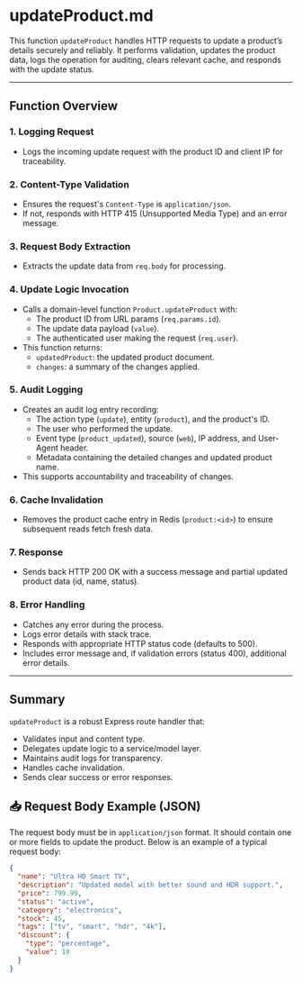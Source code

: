 # updateProduct.md

This function `updateProduct` handles HTTP requests to update a product’s details securely and reliably. It performs validation, updates the product data, logs the operation for auditing, clears relevant cache, and responds with the update status.

---

## Function Overview

### 1. **Logging Request**
- Logs the incoming update request with the product ID and client IP for traceability.

### 2. **Content-Type Validation**
- Ensures the request's `Content-Type` is `application/json`.
- If not, responds with HTTP 415 (Unsupported Media Type) and an error message.

### 3. **Request Body Extraction**
- Extracts the update data from `req.body` for processing.

### 4. **Update Logic Invocation**
- Calls a domain-level function `Product.updateProduct` with:
  - The product ID from URL params (`req.params.id`).
  - The update data payload (`value`).
  - The authenticated user making the request (`req.user`).
- This function returns:
  - `updatedProduct`: the updated product document.
  - `changes`: a summary of the changes applied.

### 5. **Audit Logging**
- Creates an audit log entry recording:
  - The action type (`update`), entity (`product`), and the product's ID.
  - The user who performed the update.
  - Event type (`product_updated`), source (`web`), IP address, and User-Agent header.
  - Metadata containing the detailed changes and updated product name.
- This supports accountability and traceability of changes.

### 6. **Cache Invalidation**
- Removes the product cache entry in Redis (`product:<id>`) to ensure subsequent reads fetch fresh data.

### 7. **Response**
- Sends back HTTP 200 OK with a success message and partial updated product data (id, name, status).

### 8. **Error Handling**
- Catches any error during the process.
- Logs error details with stack trace.
- Responds with appropriate HTTP status code (defaults to 500).
- Includes error message and, if validation errors (status 400), additional error details.

---

## Summary

`updateProduct` is a robust Express route handler that:

- Validates input and content type.
- Delegates update logic to a service/model layer.
- Maintains audit logs for transparency.
- Handles cache invalidation.
- Sends clear success or error responses.

## 📥 Request Body Example (JSON)

The request body must be in `application/json` format. It should contain one or more fields to update the product. Below is an example of a typical request body:

```json
{
  "name": "Ultra HD Smart TV",
  "description": "Updated model with better sound and HDR support.",
  "price": 799.99,
  "status": "active",
  "category": "electronics",
  "stock": 45,
  "tags": ["tv", "smart", "hdr", "4k"],
  "discount": {
    "type": "percentage",
    "value": 10
  }
}
